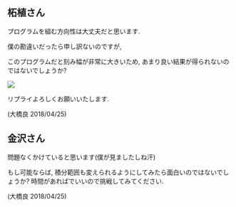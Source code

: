## 柘植さん

プログラムを組む方向性は大丈夫だと思います.

僕の勘違いだったら申し訳ないのですが,

このプログラムだと刻み幅が非常に大きいため, あまり良い結果が得られないのではないでしょうか?

<img src="https://latex.codecogs.com/gif.latex?\int_{0}^{10}x^2+x+1\approx393.33"/>

リプライよろしくお願いいたします.

(大橋良 2018/04/25)

## 金沢さん

問題なくかけていると思います(僕が見ましたしね汗)

もし可能ならば, 積分範囲も変えられるようにしてみたら面白いのではないでしょうか? 時間があればでいいので挑戦してみてください.

(大橋良 2018/04/25)
